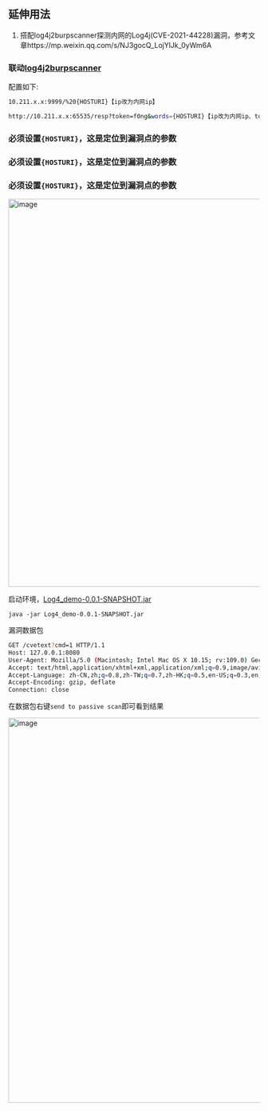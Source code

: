 ## 延伸用法
1. 搭配log4j2burpscanner探测内网的Log4j(CVE-2021-44228)漏洞，参考文章https://mp.weixin.qq.com/s/NJ3gocQ_LojYlJk_0yWm6A

### 联动[log4j2burpscanner](https://github.com/f0ng/log4j2burpscanner)
配置如下:

```bash
10.211.x.x:9999/%20{HOSTURI}【ip改为内网ip】
```

```bash
http://10.211.x.x:65535/resp?token=f0ng&words={HOSTURI}【ip改为内网ip、token为生成的或者自定义的】
```
### 必须设置`{HOSTURI}`，这是定位到漏洞点的参数
### 必须设置`{HOSTURI}`，这是定位到漏洞点的参数
### 必须设置`{HOSTURI}`，这是定位到漏洞点的参数

<img width="776" alt="image" src="https://user-images.githubusercontent.com/48286013/227464369-fc1d90a8-9318-4b08-b4aa-be8d48784202.png">

启动环境，[Log4_demo-0.0.1-SNAPSHOT.jar](https://github.com/f0ng/selistener/blob/master/Log4_demo-0.0.1-SNAPSHOT.jar)

`java -jar Log4_demo-0.0.1-SNAPSHOT.jar`

漏洞数据包
```bash
GET /cvetext?cmd=1 HTTP/1.1
Host: 127.0.0.1:8080
User-Agent: Mozilla/5.0 (Macintosh; Intel Mac OS X 10.15; rv:109.0) Gecko/20100101 Firefox/110.0
Accept: text/html,application/xhtml+xml,application/xml;q=0.9,image/avif,image/webp,*/*;q=0.8
Accept-Language: zh-CN,zh;q=0.8,zh-TW;q=0.7,zh-HK;q=0.5,en-US;q=0.3,en;q=0.2
Accept-Encoding: gzip, deflate
Connection: close
```

在数据包右键`send to passive scan`即可看到结果

<img width="770" alt="image" src="https://user-images.githubusercontent.com/48286013/227476958-34537046-1d19-4709-b9e7-7f86e9bca16b.png">
